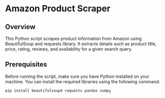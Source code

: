 # Amazon Product Scraper

## Overview

This Python script scrapes product information from Amazon using BeautifulSoup and requests library. It extracts details such as product title, price, rating, reviews, and availability for a given search query.

## Prerequisites

Before running the script, make sure you have Python installed on your machine. You can install the required libraries using the following command:

```bash
pip install beautifulsoup4 requests pandas numpy
